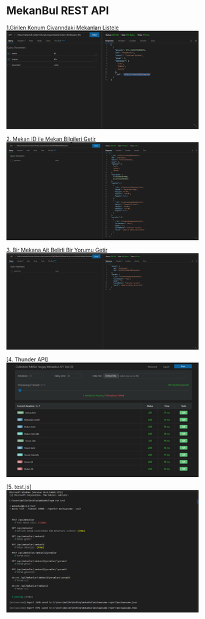 # MekanBul REST API

[1.Girilen Konum Civarındaki Mekanları Listele](https://mekanbul5.melike1334.repl.co/api/mekanlar?enlem=34.4&boylam=34.1)
![1](/images/konum.png)

[2. Mekan ID ile Mekan Bilgileri Getir](https://mekanbul5.melike1334.repl.co/api/mekanlar/6378f37ffb94220976ae61bc)
![2](/images/mekanlar.png)

[3. Bir Mekana Ait Belirli Bir Yorumu Getir](https://mekanbul5.melike1334.repl.co/api/mekanlar/6378f37ffb94220976ae61bc/yorumlar/637a482d9560d18d263fd3f2)
![3](/images/yorumlar.png)

[4. Thunder API]
![4](/images/thunderAPI.png)

[5. test.js]
![5](/images/test.png)